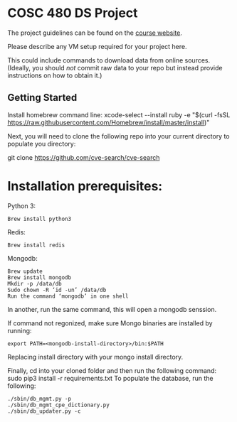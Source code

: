 # COSC 480 DS Project

The project guidelines can be found on the [course website](https://github.com/colgate-cosc480ds/lecture).

Please describe any VM setup required for your project here.

This could include commands to download data from online sources.  (Ideally, you should *not* commit raw data to your repo but instead provide instructions on how to obtain it.)

## Getting Started

Install homebrew command line:
    xcode-select --install
    ruby -e "$(curl -fsSL https://raw.githubusercontent.com/Homebrew/install/master/install)"
    
Next, you will need to clone the following repo into your current directory to populate you directory:

  git clone https://github.com/cve-search/cve-search

# Installation prerequisites:
Python 3:

    Brew install python3
    
Redis:

    Brew install redis

Mongodb:

	Brew update
	Brew install mongodb
	Mkdir -p /data/db
	Sudo chown -R ‘id -un’ /data/db
	Run the command ‘mongodb’ in one shell
  
In another, run the same command, this will open a mongodb senssion.

If command not regonized, make sure Mongo binaries are installed by running:

	export PATH=<mongodb-install-directory>/bin:$PATH

Replacing install directory with your mongo install directory.

Finally, cd into your cloned folder and then run the following command:
sudo pip3 install -r requirements.txt
To populate the database, run the following:

 	./sbin/db_mgmt.py -p
	./sbin/db_mgmt_cpe_dictionary.py
	./sbin/db_updater.py -c



 


